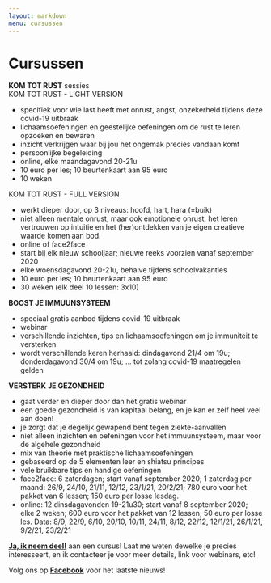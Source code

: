 ```yaml
---
layout: markdown
menu: cursussen
---
```

# Cursussen

**KOM TOT RUST** sessies      
KOM TOT RUST - LIGHT VERSION   
- specifiek voor wie last heeft met onrust, angst, onzekerheid tijdens deze covid-19 uitbraak   
- lichaamsoefeningen en geestelijke oefeningen om de rust te leren opzoeken en bewaren   
- inzicht verkrijgen waar bij jou het ongemak precies vandaan komt   
- persoonlijke begeleiding   
- online, elke maandagavond 20-21u   
- 10 euro per les; 10 beurtenkaart aan 95 euro   
- 10 weken

KOM TOT RUST - FULL VERSION      
- werkt dieper door, op 3 niveaus: hoofd, hart, hara (=buik)     
- niet alleen mentale onrust, maar ook emotionele onrust, het leren vertrouwen op intuitie en het (her)ontdekken van je eigen creatieve waarde komen aan bod.   
- online of face2face
- start bij elk nieuw schooljaar; nieuwe reeks voorzien vanaf september 2020
- elke woensdagavond 20-21u, behalve tijdens schoolvakanties   
- 10 euro per les; 10 beurtenkaart aan 95 euro  
- 30 weken (elk deel 10 lessen: 3x10)   


**BOOST JE IMMUUNSYSTEEM**   
- speciaal gratis aanbod tijdens covid-19 uitbraak   
- webinar   
- verschillende inzichten, tips en lichaamsoefeningen om je immuniteit te versterken 
- wordt verschillende keren herhaald: dindagavond 21/4 om 19u; donderdagavond 30/4 om 19u; ... tot zolang covid-19 maatregelen gelden   


**VERSTERK JE GEZONDHEID**   
- gaat verder en dieper door dan het gratis webinar   
- een goede gezondheid is van kapitaal belang, en je kan er zelf heel veel aan doen!   
- je zorgt dat je degelijk gewapend bent tegen ziekte-aanvallen
- niet alleen inzichten en oefeningen voor het immuunsysteem, maar voor de algehele gezondheid   
- mix van theorie met praktische lichaamsoefeningen
- gebaseerd op de 5 elementen leer en shiatsu principes  
- vele bruikbare tips en handige oefeningen   
- face2face: 6 zaterdagen; start vanaf september 2020; 1 zaterdag per maand: 26/9, 24/10, 21/11, 12/12, 23/1/21, 20/2/21; 780 euro voor het pakket van 6 lessen; 150 euro per losse lesdag.   
- online: 12 dinsdagavonden 19-21u30; start vanaf 8 september 2020; elke 2 weken; 600 euro voor het pakket van 12 lessen; 50 euro per losse les. Data: 8/9, 22/9, 6/10, 20/10, 10/11, 24/11, 8/12, 22/12, 12/1/21, 26/1/21, 9/2/21, 23/2/21   




[**Ja, ik neem deel!**](mailto:marian@manopura.be) aan een cursus! Laat me weten dewelke je precies interesseert, en ik contacteer je voor meer details, link voor webinars, etc! 

Volg ons op [**Facebook**](https://www.facebook.com/manopura/) voor het laatste nieuws!
